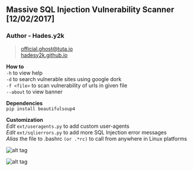 ## Massive SQL Injection Vulnerability Scanner [12/02/2017]  
### Author  - Hades.y2k  
> [official.ghost@tuta.io](mailto:official.ghost@tuta.io)  
> [hadesy2k.github.io](https://www.hadesy2k.github.io)  

**How to**  
`-h` to view help  
`-d` to search vulnerable sites using google dork  
`-f <file>` to scan vulnerability of urls in given file  
`--about` to view banner  

**Dependencies**  
`pip install beautifulsoup4`  

**Customization**  
*Edit* `ext/useragents.py` to add custom user-agents  
*Edit* `ext/sqlierrors.py` to add more SQL Injection error messages  
*Alias* the file to .bashrc `(or .*rc)` to call from anywhere in Linux platforms 

![alt tag](https://github.com/Hadesy2k/sqlivulscan/blob/master/screenshots/1.png?raw=true)

![alt tag](https://github.com/Hadesy2k/sqlivulscan/blob/master/screenshots/2.png?raw=true)
